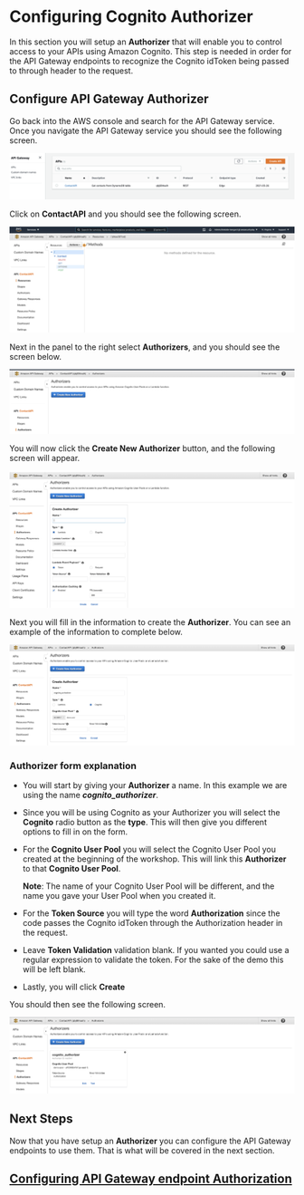 # Configuring Cognito Authorizer

In this section you will setup an **Authorizer** that will enable you to control access to your APIs using Amazon Cognito. This step is needed in order for the API Gateway endpoints to recognize the Cognito idToken being passed to through header to the request.

## Configure API Gateway Authorizer

Go back into the AWS console and search for the API Gateway service. Once you navigate the API Gateway service you should see the following screen.

![npm run](../docs/images/api-gateway/api-1.png)

Click on **ContactAPI** and you should see the following screen.

![npm run](../docs/images/authorizer/auth-1.png)

Next in the panel to the right select **Authorizers**, and you should see the screen below.

![npm run](../docs/images/authorizer/auth-2.png)

You will now click the **Create New Authorizer** button, and the following screen will appear.

![npm run](../docs/images/authorizer/auth-3.png)

Next you will fill in the information to create the **Authorizer**. You can see an example of the information to complete below.

![npm run](../docs/images/authorizer/auth-4.png)

### Authorizer form explanation

- You will start by giving your **Authorizer** a name. In this example we are using the name **_cognito_authorizer_**.

- Since you will be using Cognito as your Authorizer you will select the **Cognito** radio button as the **type**. This will then give you different options to fill in on the form.

- For the **Cognito User Pool** you will select the Cognito User Pool you created at the beginning of the workshop. This will link this **Authorizer** to that **Cognito User Pool**.

  **Note**: The name of your Cognito User Pool will be different, and the name you gave your User Pool when you created it.

- For the **Token Source** you will type the word **Authorization** since the code passes the Cognito idToken through the Authorization header in the request.

- Leave **Token Validation** validation blank. If you wanted you could use a regular expression to validate the token. For the sake of the demo this will be left blank.

- Lastly, you will click **Create**

You should then see the following screen.

![npm run](../docs/images/authorizer/auth-5.png)

## Next Steps

Now that you have setup an **Authorizer** you can configure the API Gateway endpoints to use them. That is what will be covered in the next section.

## [Configuring API Gateway endpoint Authorization](API.md)
